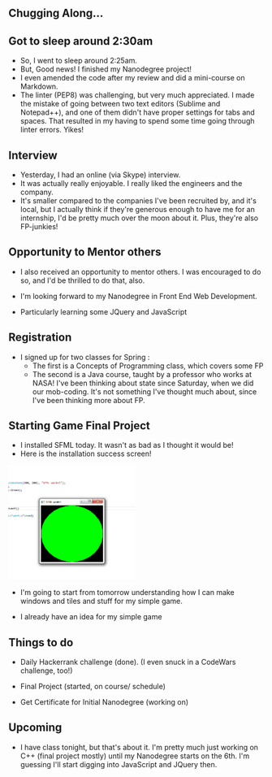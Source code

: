 ## Chugging Along...

## Got to sleep around 2:30am

- So, I went to sleep around 2:25am.
- But, Good news! I finished my Nanodegree project!
- I even amended the code after my review and 
  did a mini-course on Markdown.
- The linter (PEP8) was challenging, but very much
  appreciated. I made the mistake of going between
  two text editors (Sublime and Notepad++), and one
  of them didn't have proper settings for tabs and spaces.
  That resulted in my having to spend some time going through
  linter errors. Yikes!
  
## Interview

- Yesterday, I had an online (via Skype) interview.
- It was actually really enjoyable. I really liked the
  engineers and the company. 
- It's smaller compared to the companies I've been 
  recruited by, and it's local, but I actually think
  if they're generous enough to have me for an internship,
  I'd be pretty much over the moon about it. Plus, they're
  also FP-junkies!
  
## Opportunity to Mentor others

- I also received an opportunity to mentor others. 
  I was encouraged to do so, and I'd be thrilled to do that, also.
  
- I'm looking forward to my Nanodegree in Front End Web Development.
- Particularly learning some JQuery and JavaScript

## Registration

- I signed up for two classes for Spring : 
  - The first is a Concepts of Programming class, which covers some FP
  - The second is a Java course, taught by a professor who works at NASA!
    I've been thinking about state since Saturday, when we did our mob-coding.
    It's not something I've thought much about, since I've been thinking more 
    about FP.
  
## Starting Game Final Project

- I installed SFML today. It wasn't as bad as I thought it would be!
- Here is the installation success screen!

<img src="/images/sfml/sfml_001.png" width="250">

- I'm going to start from tomorrow understanding how I can make 
  windows and tiles and stuff for my simple game. 
  
- I already have an idea for my simple game

## Things to do

- Daily Hackerrank challenge (done). 
  (I even snuck in a CodeWars challenge, too!)
  
- Final Project (started, on course/ schedule)

- Get Certificate for Initial Nanodegree (working on)

## Upcoming

- I have class tonight, but that's about it.
  I'm pretty much just working on C++ (final project
  mostly) until my Nanodegree starts on the 6th.
  I'm guessing I'll start digging into JavaScript and
  JQuery then. 
  

  


